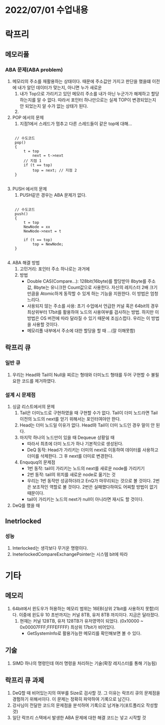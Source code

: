 # 2022/07/01 수업내용
# 락프리
## 메모리풀
### ABA 문제(ABA problem)
1. 메모리의 주소를 재활용하는 상태이다. 때문에 주소값만 가지고 판단을 했을떄 이전에 내가 알던 데이터가 맞는지, 아니면 누가 새로운 
    1) 내가 Top으로 가리키고 있던 메모리 주소를 내가 아닌 누군가가 해제하고 할당하는지를 알 수 없다. 따라서 포인터 하나만으로는 실제 TOP이 변경되었는지 안 되었는지 알 수가 없는 상태가 된다.
    2) 
2. POP 에서의 문제
    1) 지점1에서 스레드가 멈추고 다른 스레드들이 같은 top에 대해...
    <pre><code>
    // 수도코드
    pop()
    {
        t = top
            next = t->next
        // 지점 1
        if (t == top)
            top = next; // 지점 2
    }
    </code></pre>
3. PUSH 에서의 문제
    1) PUSH같은 경우는 ABA 문제가 없다.
    <pre><code>
    // 수도코드
    push()
    {
        t = top
        NewNode = xx
        NewNode->next = t
        
        if (t == top)
            top = NewNode;
    }
    </code></pre>
4. ABA 해결 방법
    1) 고민거리: 포인터 주소 하나로는 과거에 
    2) 방법
        * Double CAS(Compare...): 128bit(16byte)를 할당받아 8byte를 주소 값, 8byte는 유니크한 Count값으로 사용한다. 자신의 레지스터 2배 크기만큼을 Atomic하게 동작할 수 있게 하는 기능을 지원한다. 이 방법은 엄청 느리다.
        * 사용되지 않는 주소를 사용: 초기 수업에서 언급한 커널 혹은 64bit의 경우 최상위부터 17bit를 활용하여 노드의 사용여부를 검사하는 방법. 하지만 이 방법은 OS 버전에 따라 달라질 수 있기 때문에 조심스럽다. 우리는 이 방법을 사용할 것이다.
        * 메모리풀 내부에서 주소에 대한 할당을 할 때 ...(잘 이해못함)

## 락프리 큐
### 일반 큐
1. 우리는 Head와 Tail이 Null을 찌르는 형태와 더미노드 형태를 두어 구현할 수 불필요한 코드를 제거하였다.

### 설계 시 문제점
1. 싱글 리스트에서의 문제
    1) Tail은 더미노드로 구현하였을 때 구현할 수가 없다. Tail이 더미 노드라면 Tail 이전의 노드의 next를 얻기 위해서는  포인터여야만 한다.
    2) Head는 더미 노드일 이유가 없다. Head와 Tail이 더미 노드인 경우 말이 안 된다.
    3) 마지막 하나의 노드만이 있을 때 Dequeue 상황일 때 
        * 따라서 최초에 더미 노드가 하나 기본적으로 생성된다.
        * DeQ 동작: Head가 가리키는 더미의 next로 이동하여 데이터를 사용하고 더미를 삭제한다. 그 후 next를 더미로 변경한다.
    4) Enququq의 문제점
        * 1번 동작: tail이 가리키는 노드의 next를 새로운 node를 가리키기
        * 2번 동작: tail의 위치를 새로운 node로 옮기는 것
        * 우리는 1번 동작만 성공하더라고 EnQ가 마무리되는 것으로 볼 것이다. 2번은 보조적인 역할로 볼 것이다. 2번은 실패했다하여도 어찌할 방법이 없기 때문이다.
        * tail이 가리키는 노드의 next가 null이 아니라면 재시도 할 것이다.
2. DeQ를 했을 때 

## Inetrlocked
### 성능
1. Interlocked는 생각보다 무거운 명령이다.
2. IneterlockedCompareExchangePointer는 시스템 bit에 따라 

# 기타
## 메모리
1. 64bit에서 윈도우가 허용하는 메모리 범위는 16EB(상위 21bit를 사용하지 못함)이다. 이중에 윈도우 10 초반까지는 커널 8TB, 유저 8TB 까지이다. 지금은 달라졌다.
    1) 현재는 커널 128TB, 유저 128TB가 유저영역이 되었다. (0x10000 ~ 0x00007FFF;FFFEFFFF) 최상위 17bit가 비어있다.
        * GetSystemInfo로 활용가능한 메모리를 확인해보면 볼 수 있다.

## 기술
1. SIMD 하나의 명령인데 여러 명령을 처리하는 기술(확장 레지스터를 통해 기능됨)

## 락프리 큐 과제
1. DeQ할 때 비어있는지의 여부를 Size로 검사할 것. 그 이유는 락프리 큐의 문제점을 경험하기 위해서이다. 이 문제는 정확히 파악하여 기록으로 남긴다.
2. 강사님이 전달한 코드의 문제점을 분석하여 기록으로 남겨놓기(포트폴리오 작성할 것)
3. 일단 락프리 스택에서 발생한 ABA 문제에 대한 해결 코드는 넣고 시작할 것
